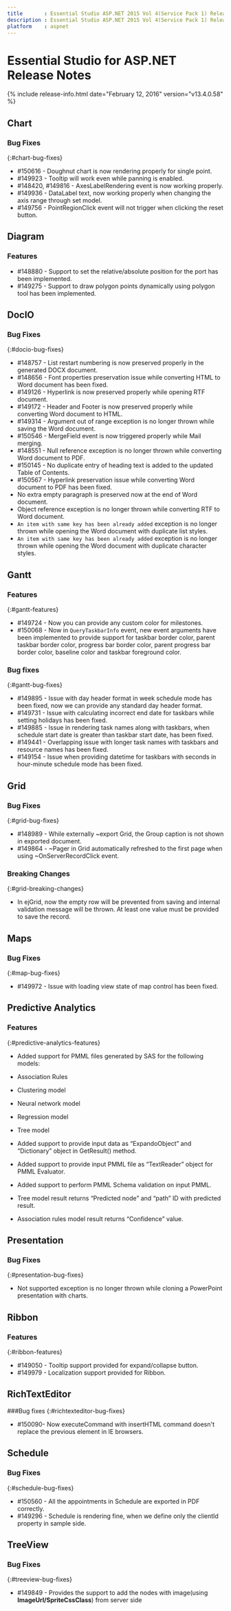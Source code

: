 ```yaml
---
title       : Essential Studio ASP.NET 2015 Vol 4(Service Pack 1) Release Notes
description : Essential Studio ASP.NET 2015 Vol 4(Service Pack 1) Release Notes
platform    : aspnet
---
```


# Essential Studio for ASP.NET Release Notes

{% include release-info.html date="February 12, 2016" version="v13.4.0.58" %} 





## Chart

### Bug Fixes
{:#chart-bug-fixes}

* \#150616 - Doughnut chart is now rendering properly for single point.
* \#149923 - Tooltip will work even while panning is enabled.
* \#148420, \#149816 - AxesLabelRendering event is now working properly.
* \#149936 - DataLabel text, now working properly when changing the axis range through set model.
* \#149756 - PointRegionClick event will not trigger when clicking the reset button.
## Diagram

### Features

* \#148880 - Support to set the relative/absolute position for the port has been implemented.
* \#149275 - Support to draw polygon points dynamically using polygon tool has been implemented.
## DocIO

### Bug Fixes
{:#docio-bug-fixes} 

* \#148757 - List restart numbering is now preserved properly in the generated DOCX document.
* \#148656 - Font properties preservation issue while converting HTML to Word document has been fixed.
* \#149126 - Hyperlink is now preserved properly while opening RTF document.
* \#149172 - Header and Footer is now preserved properly while converting Word document to HTML.
* \#149314 - Argument out of range exception is no longer thrown while saving the Word document.
* \#150546 - MergeField event is now triggered properly while Mail merging.
* \#148551 - Null reference exception is no longer thrown while converting Word document to PDF.
* \#150145 - No duplicate entry of heading text is added to the updated Table of Contents. 
* \#150567 - Hyperlink preservation issue while converting Word document to PDF has been fixed.
* No extra empty paragraph is preserved now at the end of Word document.
* Object reference exception is no longer thrown while converting RTF to Word document.
* `An item with same key has been already added` exception is no longer thrown while opening the Word document with duplicate list styles.
* `An item with same key has been already added` exception is no longer thrown while opening the Word document with duplicate character styles.


## Gantt

### Features
{:#gantt-features} 

* \#149724 - Now you can provide any custom color for milestones. 
* \#150068 - Now in `QueryTaskbarInfo` event, new event arguments have been implemented to provide support for taskbar border color, parent taskbar border color, progress bar border color, parent progress bar border color, baseline color and taskbar foreground color.

### Bug fixes
{:#gantt-bug-fixes}

* \#149895 - Issue with day header format in week schedule mode has been fixed, now we can provide any standard day header format.
* \#149731 - Issue with calculating incorrect end date for taskbars while setting holidays has been fixed.
* \#149885 - Issue in rendering task names along with taskbars, when schedule start date is greater than taskbar start date, has been fixed.
* \#149441 - Overlapping issue with longer task names with taskbars and resource names has been fixed.
* \#149154 - Issue when providing datetime for taskbars with seconds in hour-minute schedule mode has been fixed.
## Grid

### Bug Fixes
{:#grid-bug-fixes} 

* \#148989 - While externally ~export Grid, the Group caption is not shown in exported document.
* \#149864 - ~Pager in Grid automatically refreshed to the first page when using ~OnServerRecordClick event.

### Breaking Changes
{:#grid-breaking-changes}

* In ejGrid, now the empty row will be prevented from saving and internal validation message will be thrown. At least one value must be provided to save the record.

 

## Maps

### Bug Fixes
{:#map-bug-fixes}

* \#149972 - Issue with loading view state of map control has been fixed.

## Predictive Analytics

### Features
{:#predictive-analytics-features}

* Added support for PMML files generated by SAS for the following models:

* Association Rules
* Clustering model
* Neural network model
* Regression model
* Tree model

* Added support to provide input data as “ExpandoObject” and “Dictionary” object in GetResult() method.

* Added support to provide input PMML file as “TextReader” object for PMML Evaluator.

* Added support to perform PMML Schema validation on input PMML.

* Tree model result returns “Predicted node” and “path” ID with predicted result.

* Association rules model result returns “Confidence” value.

## Presentation

### Bug Fixes
{:#presentation-bug-fixes}

* Not supported exception is no longer thrown while cloning a PowerPoint presentation with charts.


## Ribbon

### Features
{:#ribbon-features}

* \#149050 -  Tooltip support provided for expand/collapse button. 
* \#149979 -  Localization support provided for Ribbon.

## RichTextEditor

###Bug fixes
{:#richtexteditor-bug-fixes}

* \#150090- Now executeCommand with insertHTML command doesn't replace the previous element in IE browsers. 
## Schedule

### Bug Fixes
{:#schedule-bug-fixes} 

* \#150560 - All the appointments in Schedule are exported in PDF correctly.
* \#149296 - Schedule is rendering fine, when we define only the clientId property in sample side.


## TreeView

### Bug Fixes
{:#treeview-bug-fixes}

* \#149849 - Provides the support to add the nodes with image(using **ImageUrl/SpriteCssClass**) from server side

